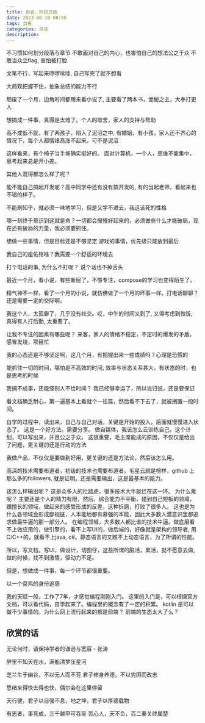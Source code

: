 ```yaml
---
title: 自省，阶段总结
date: 2023-06-10 08:55
tags: 自省
categories: 杂谈
description: 
---
```


不习惯如何划分段落与章节
不敢面对自己的内心，也害怕自己的想法公之于众
不敢当众立flag, 害怕被打脸

文笔不行，写起来啰啰嗦嗦, 自己写完了就不想看

大局观把握不住，抽象总结的能力不行

颓废了一个月，边角时间都用来看小说了, 主要看了两本书，诡秘之主，大奉打更人

想搞成一件事，真得是太难了。个人的取舍，家人的支持与帮助

高不成低不就，有了两孩子，陷入了泥沼之中, 有婚姻，有小孩，家人还不齐心的情况下，每个人都情绪高涨不起来，可不是泥沼

这样看来，有个椅子当手拖确实挺好的。 
面对计算机，一个人，思维不能集中，思考起来总是开小差。

其他人混得都怎么样了呢？

能不能自己搞起开发呢？高中同学中还有没有搞开发的, 有的当起老师，看起来也不错的样子。

不能刷知乎，就必须一味地学习，但是又学不进去，我这该死的性格

哪一刻终于意识到这就是命？一切都会慢慢好起来的，必须做些什么才能破局，现在还有破局的力量，我必须要抓住。

想做一些事情，但是目标还是不够坚定
游戏的事情，优先级只能放到最后

我自己的座佑铭啥？我需要一个舒适的环境去

打个电话的事, 为什么不打呢？ 说个话也不掉舌头

最近一个月，看小说，有些断层了，不够专注，compose的学习也变得陌生了。

精气神不一样，看了一个月的小说，就仿佛做了一个月的坏事一样。打电话聊聊？还是需要一定的交际啊。

我这个人，太孤僻了，几乎没有社交。哎，中午的时间又到了, 又得考虑到做饭, 真得有人打后勤, 太重要了。

让我不专注的因素有哪些呢？
来客，家人的情绪不稳定，不定时的爆发的矛盾，感冒发烧，项目忙

我的心态还是不够坚定啊，这几个月，有把握出来一些成绩吗？心理是恐慌的

能抓住一切的时间，哪怕是不高效的时间, 效率与状态关系甚大，有状态的时，也是思考的时候

我搞不成事，还能怪别人不给时间？ 我已经够幸运了，所以说归说，还是要保证

看文档确乏耐心，第一遍基本上看就个一往篇，然后看不下去了，就被搁置一段时间。

自学的过程中，读出来，自己与自己对话，关键是开始的投入，后面就慢慢进入状态了。 这是一个好方法。需要分享。
做自媒体，我该怎么云训练自己。这个计划，可以写出来，并且公之于众。
这很重要，毛主席能成的原因，不仅仅是给出了问题，更关键的还是行动的方法

我做产品，不仅仅是要做到好用，更关键的还是方法论，然后该怎么用。

高深的技术需要布道者，初级的技术也需要布道者。毛星云就是榜样，github 上那么多的followers, 就是证明。还是需要输出，这是最基本的能力。

该怎么样输出呢？ 这是众多人的拦路虎，很多技术大牛就拦在这一环。
为什么难呢？ 主要还是个人的精力有限，然后，综合能力不平衡，碰到自己短板的领域，跟擅长的领域，做起来的感受形成的反差，这种折磨，打败了很多人。
这也是为什么各领域会形成鄙视链，人本能地都有慕强的本能，因此大多数人潜意识里都追求做最牛逼的那一部分人。
在编程领域，大多数人都比谁的技术牛逼。做底层看不上做应用的，做引擎的，看不上写UI的，做后端的，好像就是架构的领导者, 用C/C++的，就看不上java, c#。静态语言的又瞧不上动态语言，为了所谓的性能。

所以，写文档，写UI，做设计，切图仔，这些所谓的脏活，累活，就不愿意去做, 做的时候，找不到激情，驱动力不足。

但是，想做成一件事，每一个环节都很重要。

以一个菜鸡的身份追感

我的天赋一般，工作了7年，才感觉编程刚刚入门。 这里的入门是，可以根据官方文档，可以看代码，自学起来了。编程里的概念有了一定的积累。
kotlin 是可以做不少事情的。为什么网上流行起来的都是前端？ 前端的生态太大了么？

## 欣赏的话

无论何时，请保持学者的谦逊与宽容 - 张涛

醉里不知天在水，满船清梦压星河

芝兰生于幽谷，不以无人而不芳
君子修身养德，不以穷困而改志

思绪来得快去得也快，偶尔会在这里停留

天行健，君子以自强不息，地之坤，君子以厚德载物

有志者，事竞成，三千越甲可吞吴
苦心人，天不负，百二秦关终属楚




